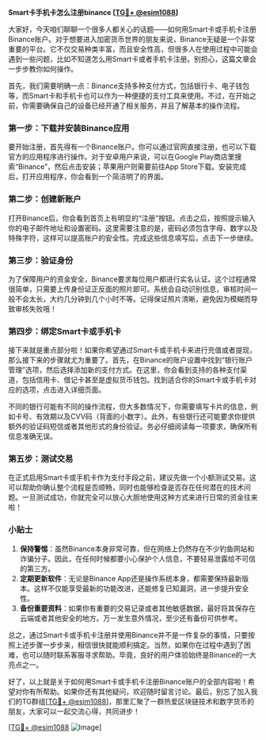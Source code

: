 **Smart卡手机卡怎么注册binance [[TG💪+ @esim1088](https://t.me/s/esim1088)]**

大家好，今天咱们聊聊一个很多人都关心的话题——如何用Smart卡或手机卡注册Binance账户。对于想要进入加密货币世界的朋友来说，Binance无疑是一个非常重要的平台。它不仅交易种类丰富，而且安全性高，但很多人在使用过程中可能会遇到一些问题，比如不知道怎么用Smart卡或者手机卡注册。别担心，这篇文章会一步步教你如何操作。

首先，我们需要明确一点：Binance支持多种支付方式，包括银行卡、电子钱包等，而Smart卡和手机卡也可以作为一种便捷的支付工具来使用。不过，在开始之前，你需要确保自己的设备已经开通了相关服务，并且了解基本的操作流程。

### 第一步：下载并安装Binance应用

要开始注册，首先得有一个Binance账户。你可以通过官网直接注册，也可以下载官方的应用程序进行操作。对于安卓用户来说，可以在Google Play商店里搜索“Binance”，然后点击安装；苹果用户则需要前往App Store下载。安装完成后，打开应用程序，你会看到一个简洁明了的界面。

### 第二步：创建新账户

打开Binance后，你会看到首页上有明显的“注册”按钮。点击之后，按照提示输入你的电子邮件地址和设置密码。这里需要注意的是，密码必须包含字母、数字以及特殊字符，这样可以提高账户的安全性。完成这些信息填写后，点击下一步继续。

### 第三步：验证身份

为了保障用户的资金安全，Binance要求每位用户都进行实名认证。这个过程通常很简单，只需要上传身份证正反面的照片即可。系统会自动识别信息，审核时间一般不会太长，大约几分钟到几个小时不等。记得保证照片清晰，避免因为模糊而导致审核失败哦！

### 第四步：绑定Smart卡或手机卡

接下来就是重点部分啦！如果你希望通过Smart卡或手机卡来进行充值或者提现，那么接下来的步骤就尤为重要了。首先，在Binance的账户设置中找到“银行账户管理”选项，然后选择添加新的支付方式。在这里，你会看到支持的各种支付渠道，包括信用卡、借记卡甚至是虚拟货币钱包。找到适合你的Smart卡或手机卡对应的选项，点击进入详细页面。

不同的银行可能有不同的操作流程，但大多数情况下，你需要填写卡片的信息，例如卡号、有效期以及CVV码（背面的小数字）。此外，有些银行还可能要求你提供额外的验证码短信或者其他形式的身份验证。务必仔细阅读每一项要求，确保所有信息准确无误。

### 第五步：测试交易

在正式启用Smart卡或手机卡作为支付手段之前，建议先做一个小额测试交易。这可以帮助你确认整个流程是否顺畅，同时也能够检查是否存在任何潜在的技术问题。一旦测试成功，你就完全可以放心大胆地使用这种方式来进行日常的资金往来啦！

### 小贴士

1. **保持警惕**：虽然Binance本身非常可靠，但在网络上仍然存在不少钓鱼网站和诈骗分子。因此，在任何时候都要小心保护个人信息，不要轻易泄露给不可信的第三方。
2. **定期更新软件**：无论是Binance App还是操作系统本身，都需要保持最新版本。这样不仅能享受最新的功能改进，还能修复已知漏洞，进一步提升安全性。
3. **备份重要资料**：如果你有重要的交易记录或者其他敏感数据，最好将其保存在云端或者其他安全的地方。万一发生意外情况，至少还有备份可供参考。

总之，通过Smart卡或手机卡注册并使用Binance并不是一件复杂的事情，只要按照上述步骤一步步来，相信很快就能顺利搞定。当然，如果你在过程中遇到了困难，也可以随时联系客服寻求帮助。毕竟，良好的用户体验始终是Binance的一大亮点之一。

好了，以上就是关于如何用Smart卡或手机卡注册Binance账户的全部内容啦！希望对你有所帮助。如果你还有其他疑问，欢迎随时留言讨论。最后，别忘了加入我们的TG群组[[TG💪+ @esim1088](https://t.me/s/esim1088)]，那里汇聚了一群热爱区块链技术和数字货币的朋友，大家可以一起交流心得，共同进步！

[[TG💪+ @esim1088](https://t.me/s/esim1088) ![Image](https://i.postimg.cc/4NQfJmqS/Snipaste-2025-05-13-00-14-12.png)]